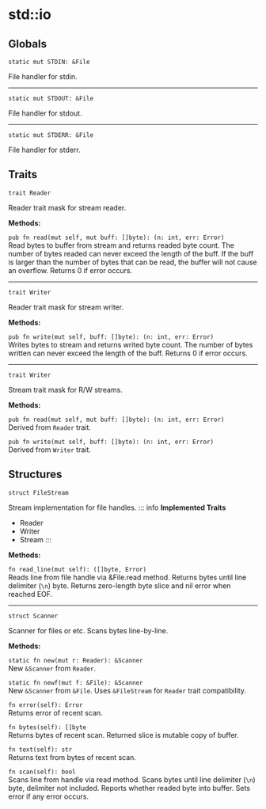 # std::io
## Globals

```jule
static mut STDIN: &File
```
File handler for stdin.

---

```jule
static mut STDOUT: &File
```
File handler for stdout.

---

```jule
static mut STDERR: &File
```
File handler for stderr.

## Traits

```jule
trait Reader
```
Reader trait mask for stream reader.

**Methods:**

`pub fn read(mut self, mut buff: []byte): (n: int, err: Error)`\
Read bytes to buffer from stream and returns readed byte count. The number of bytes readed can never exceed the length of the buff. If the buff is larger than the number of bytes that can be read, the buffer will not cause an overflow. Returns 0 if error occurs.

---

```jule
trait Writer
```
Reader trait mask for stream writer.

**Methods:**

`pub fn write(mut self, buff: []byte): (n: int, err: Error)`\
Writes bytes to stream and returns writed byte count. The number of bytes written can never exceed the length of the buff. Returns 0 if error occurs.

---

```jule
trait Writer
```
Stream trait mask for R/W streams.

**Methods:**

`pub fn read(mut self, mut buff: []byte): (n: int, err: Error)`\
Derived from `Reader` trait.

`pub fn write(mut self, buff: []byte): (n: int, err: Error)`\
Derived from `Writer` trait.

## Structures

```jule
struct FileStream
```
Stream implementation for file handles.
::: info
**Implemented Traits**
- Reader
- Writer
- Stream
:::

**Methods:**

`fn read_line(mut self): ([]byte, Error)`\
Reads line from file handle via &File.read method. Returns bytes until line delimiter (`\n`) byte. Returns zero-length byte slice and nil error when reached EOF.

---

```jule
struct Scanner
```
Scanner for files or etc.
Scans bytes line-by-line.

**Methods:**

`static fn new(mut r: Reader): &Scanner`\
New `&Scanner` from `Reader`.

`static fn newf(mut f: &File): &Scanner`\
New `&Scanner` from `&File`.
Uses `&FileStream` for `Reader` trait compatibility.

`fn error(self): Error`\
Returns error of recent scan.

`fn bytes(self): []byte`\
Returns bytes of recent scan.
Returned slice is mutable copy of buffer.

`fn text(self): str`\
Returns text from bytes of recent scan.

`fn scan(self): bool`\
Scans line from handle via read method. Scans bytes until line delimiter (`\n`) byte, delimiter not included. Reports whether readed byte into buffer. Sets error if any error occurs.
